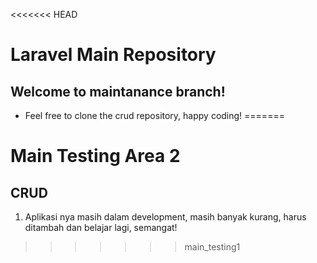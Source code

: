 <<<<<<< HEAD
# Laravel Main Repository

## Welcome to maintanance branch!

- Feel free to clone the crud repository, happy coding!
=======
# Main Testing Area 2

## CRUD

1. Aplikasi nya masih dalam development, masih banyak kurang, 
harus ditambah dan belajar lagi, semangat!

>>>>>>> main_testing1
